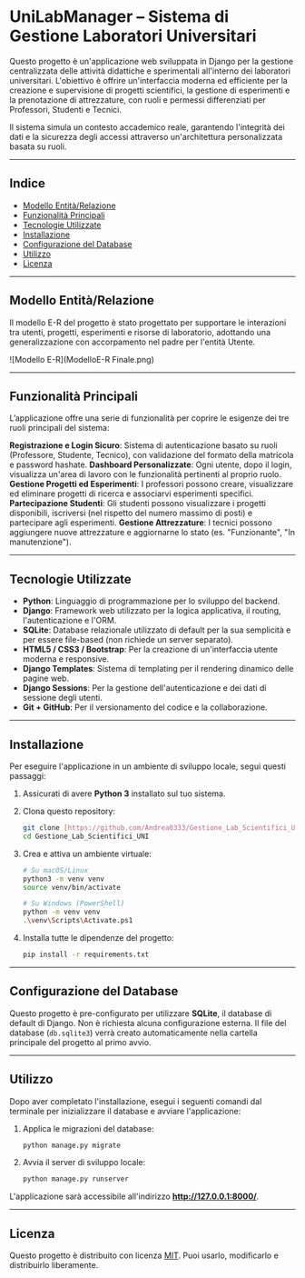 # UniLabManager – Sistema di Gestione Laboratori Universitari

Questo progetto è un'applicazione web sviluppata in Django per la gestione centralizzata delle attività didattiche e sperimentali all'interno dei laboratori universitari. 
L'obiettivo è offrire un'interfaccia moderna ed efficiente per la creazione e supervisione di progetti scientifici, la gestione di esperimenti e la prenotazione di attrezzature, con ruoli e permessi differenziati per Professori, Studenti e Tecnici. 

Il sistema simula un contesto accademico reale, garantendo l'integrità dei dati e la sicurezza degli accessi attraverso un'architettura personalizzata basata su ruoli. 

---

## Indice

- [Modello Entità/Relazione](#modello-entitàrelazione)
- [Funzionalità Principali](#funzionalità-principali)
- [Tecnologie Utilizzate](#tecnologie-utilizzate)
- [Installazione](#installazione)
- [Configurazione del Database](#configurazione-del-database)
- [Utilizzo](#utilizzo)
- [Licenza](#licenza)

---

## Modello Entità/Relazione

Il modello E-R del progetto è stato progettato per supportare le interazioni tra utenti, progetti, esperimenti e risorse di laboratorio, adottando una generalizzazione con accorpamento nel padre per l'entità Utente. 

![Modello E-R](ModelloE-R Finale.png)

---

## Funzionalità Principali

L’applicazione offre una serie di funzionalità per coprire le esigenze dei tre ruoli principali del sistema:

**Registrazione e Login Sicuro**: Sistema di autenticazione basato su ruoli (Professore, Studente, Tecnico), con validazione del formato della matricola e password hashate. 
**Dashboard Personalizzate**: Ogni utente, dopo il login, visualizza un'area di lavoro con le funzionalità pertinenti al proprio ruolo. 
**Gestione Progetti ed Esperimenti**: I professori possono creare, visualizzare ed eliminare progetti di ricerca e associarvi esperimenti specifici. 
**Partecipazione Studenti**: Gli studenti possono visualizzare i progetti disponibili, iscriversi (nel rispetto del numero massimo di posti) e partecipare agli esperimenti. 
**Gestione Attrezzature**: I tecnici possono aggiungere nuove attrezzature e aggiornarne lo stato (es. "Funzionante", "In manutenzione"). 

---

## Tecnologie Utilizzate

- **Python**: Linguaggio di programmazione per lo sviluppo del backend.
- **Django**: Framework web utilizzato per la logica applicativa, il routing, l'autenticazione e l'ORM.
- **SQLite**: Database relazionale utilizzato di default per la sua semplicità e per essere file-based (non richiede un server separato).
- **HTML5 / CSS3 / Bootstrap**: Per la creazione di un'interfaccia utente moderna e responsive.
- **Django Templates**: Sistema di templating per il rendering dinamico delle pagine web.
- **Django Sessions**: Per la gestione dell'autenticazione e dei dati di sessione degli utenti.
- **Git + GitHub**: Per il versionamento del codice e la collaborazione.

---

## Installazione

Per eseguire l'applicazione in un ambiente di sviluppo locale, segui questi passaggi:

1.  Assicurati di avere **Python 3** installato sul tuo sistema.
2.  Clona questo repository:
    ```bash
    git clone [https://github.com/Andrea0333/Gestione_Lab_Scientifici_UNI.git](https://github.com/Andrea0333/Gestione_Lab_Scientifici_UNI.git)
    cd Gestione_Lab_Scientifici_UNI
    ```
3.  Crea e attiva un ambiente virtuale:
    ```bash
    # Su macOS/Linux
    python3 -m venv venv
    source venv/bin/activate
    
    # Su Windows (PowerShell)
    python -m venv venv
    .\venv\Scripts\Activate.ps1
    ```

4. Installa tutte le dipendenze del progetto:
    ```bash
    pip install -r requirements.txt
    ```
---

## Configurazione del Database

Questo progetto è pre-configurato per utilizzare **SQLite**, il database di default di Django. Non è richiesta alcuna configurazione esterna. Il file del database (`db.sqlite3`) verrà creato automaticamente nella cartella principale del progetto al primo avvio.

---

## Utilizzo

Dopo aver completato l'installazione, esegui i seguenti comandi dal terminale per inizializzare il database e avviare l'applicazione:

1.  Applica le migrazioni del database:
    ```bash
    python manage.py migrate
    ```
2.  Avvia il server di sviluppo locale:
    ```bash
    python manage.py runserver
    ```

L'applicazione sarà accessibile all'indirizzo **http://127.0.0.1:8000/**.

---




## Licenza

Questo progetto è distribuito con licenza [MIT](LICENSE). Puoi usarlo, modificarlo e distribuirlo liberamente.

